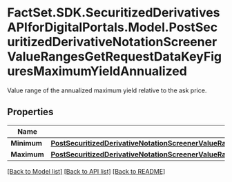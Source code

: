 # FactSet.SDK.SecuritizedDerivativesAPIforDigitalPortals.Model.PostSecuritizedDerivativeNotationScreenerValueRangesGetRequestDataKeyFiguresMaximumYieldAnnualized
Value range of the annualized maximum yield relative to the ask price.

## Properties

Name | Type | Description | Notes
------------ | ------------- | ------------- | -------------
**Minimum** | [**PostSecuritizedDerivativeNotationScreenerValueRangesGetRequestDataKeyFiguresMaximumYieldAnnualizedMinimum**](PostSecuritizedDerivativeNotationScreenerValueRangesGetRequestDataKeyFiguresMaximumYieldAnnualizedMinimum.md) |  | [optional] 
**Maximum** | [**PostSecuritizedDerivativeNotationScreenerValueRangesGetRequestDataKeyFiguresMaximumYieldAnnualizedMaximum**](PostSecuritizedDerivativeNotationScreenerValueRangesGetRequestDataKeyFiguresMaximumYieldAnnualizedMaximum.md) |  | [optional] 

[[Back to Model list]](../README.md#documentation-for-models) [[Back to API list]](../README.md#documentation-for-api-endpoints) [[Back to README]](../README.md)

